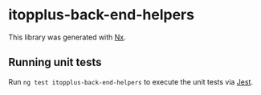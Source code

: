 # itopplus-back-end-helpers

This library was generated with [Nx](https://nx.dev).

## Running unit tests

Run `ng test itopplus-back-end-helpers` to execute the unit tests via [Jest](https://jestjs.io).
